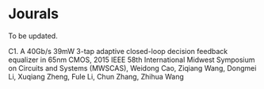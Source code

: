 Jourals
======
To be updated.

C1. A 40Gb/s 39mW 3-tap adaptive closed-loop decision feedback equalizer in 65nm CMOS, 2015 IEEE 58th International Midwest Symposium on Circuits and Systems (MWSCAS), Weidong Cao, Ziqiang Wang, Dongmei Li, Xuqiang Zheng, Fule Li, Chun Zhang, Zhihua Wang



<!---
---
layout: archive
title: "Publications"
permalink: /publications/
author_profile: true
---

Please visit my [google scholar](https://scholar.google.com/citations?user=9WpO0ZcAAAAJ&hl=en) for a complete publication list.



{% if author.googlescholar %}
  You can also find my articles on <u><a href="{{author.googlescholar}}">my Google Scholar profile</a>.</u>
{% endif %}

{% include base_path %}

{% for post in site.publications reversed %}
  {% include archive-single.html %}
{% endfor %}
-->
